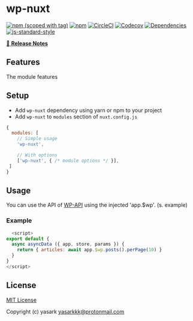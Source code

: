 # wp-nuxt
[![npm (scoped with tag)](https://img.shields.io/npm/v/wp-nuxt/latest.svg?style=flat-square)](https://npmjs.com/package/wp-nuxt)
[![npm](https://img.shields.io/npm/dt/wp-nuxt.svg?style=flat-square)](https://npmjs.com/package/wp-nuxt)
[![CircleCI](https://img.shields.io/circleci/project/github/yashha/wp-nuxt.svg?style=flat-square)](https://circleci.com/gh/)
[![Codecov](https://img.shields.io/codecov/c/github/yashha/wp-nuxt.svg?style=flat-square)](https://codecov.io/gh/)
[![Dependencies](https://david-dm.org/yashha/wp-nuxt/status.svg?style=flat-square)](https://david-dm.org/)
[![js-standard-style](https://img.shields.io/badge/code_style-standard-brightgreen.svg?style=flat-square)](http://standardjs.com)

> 

[📖 **Release Notes**](./CHANGELOG.md)

## Features

The module features

## Setup
- Add `wp-nuxt` dependency using yarn or npm to your project
- Add `wp-nuxt` to `modules` section of `nuxt.config.js`

```js
{
  modules: [
    // Simple usage
    'wp-nuxt',

    // With options
    ['wp-nuxt', { /* module options */ }],
 ]
}
```

## Usage

You can use the API of [WP-API](https://github.com/WP-API/node-wpapi) using the injected 'app.$wp'. (s. example)

### Example
```js
  <script>
export default {
  async asyncData ({ app, store, params }) {
    return { articles: await app.$wp.posts().perPage(10) }
  }
}
</script>
```

## License

[MIT License](./LICENSE)

Copyright (c) yasark <yasarkkk@protonmail.com>
